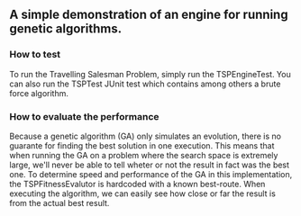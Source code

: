## A simple demonstration of an engine for running genetic algorithms.

### How to test
To run the Travelling Salesman Problem, simply run the TSPEngineTest. You can also run the TSPTest JUnit
test which contains among others a brute force algorithm.

### How to evaluate the performance
Because a genetic algorithm (GA) only simulates an evolution, there is no guarante for finding the best solution in one execution.
This means that when running the GA on a problem where the search space is extremely large, we'll never be able to tell
wheter or not the result in fact was the best one. To determine speed and performance of the GA in this implementation, the
TSPFitnessEvalutor is hardcoded with a known best-route. When executing the algorithm, we can easily see how close or far the result
is from the actual best result.
